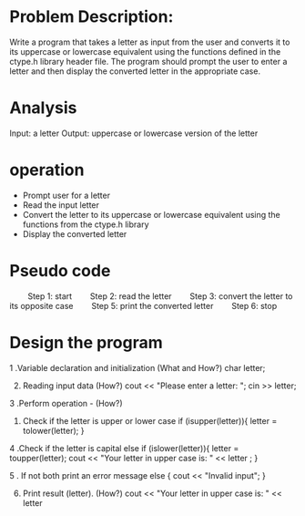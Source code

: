 # Problem Description:

Write a program that takes a letter as input from the user and converts it to its uppercase or lowercase equivalent using the functions defined in the ctype.h library header file. The program should prompt the user to enter a letter and then display the converted letter in the appropriate case.

# Analysis

Input: a letter
Output: uppercase or lowercase version of the letter

# operation

- Prompt user for a letter
- Read the input letter
- Convert the letter to its uppercase or lowercase equivalent using the functions from the ctype.h library
- Display the converted letter


# Pseudo code
  
  Step 1: start
  Step 2: read the letter
  Step 3: convert the letter to its opposite case
  Step 5: print the converted letter
  Step 6: stop

# Design the program

1 .Variable declaration and initialization (What and How?)
 char letter;

2. Reading input data (How?)
 cout << "Please enter a letter: ";
  cin >> letter;

3 .Perform operation - (How?)
  1. Check if the letter is upper or lower case
 if (isupper(letter)){
  letter = tolower(letter);
  }

4 .Check if the letter is capital
 else if (islower(letter)){
  letter = toupper(letter);
  cout << "Your letter in upper case is: " << letter ;
  }

5 . If not both print an error message
 else {
  cout << "Invalid input";
 }

6. Print result (letter). (How?)
 cout << "Your letter in upper case is: " << letter


